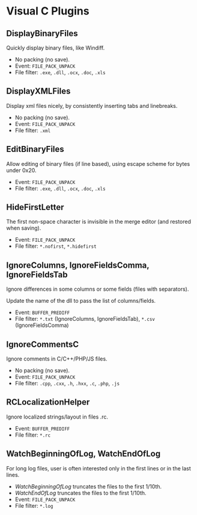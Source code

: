 # Visual C Plugins

## DisplayBinaryFiles

Quickly display binary files, like Windiff.

 * No packing (no save).
 * Event: `FILE_PACK_UNPACK`
 * File filter: `.exe`, `.dll`, `.ocx`, `.doc`, `.xls`

## DisplayXMLFiles

Display xml files nicely, by consistently inserting tabs and linebreaks.

 * No packing (no save).
 * Event: `FILE_PACK_UNPACK`
 * File filter: `.xml`

## EditBinaryFiles

Allow editing of binary files (if line based), using escape scheme for bytes under 0x20.

 * Event: `FILE_PACK_UNPACK`
 * File filter: `.exe`, `.dll`, `.ocx`, `.doc`, `.xls`

## HideFirstLetter

The first non-space character is invisible in the merge editor (and restored when saving).

 * Event: `FILE_PACK_UNPACK`
 * File filter: `*.nofirst`, `*.hidefirst`

## IgnoreColumns, IgnoreFieldsComma, IgnoreFieldsTab

Ignore differences in some columns or some fields (files with separators).

Update the name of the dll to pass the list of columns/fields.

 * Event: `BUFFER_PREDIFF`
 * File filter: `*.txt` (IgnoreColumns, IgnoreFieldsTab), `*.csv` (IgnoreFieldsComma)

## IgnoreCommentsC

Ignore comments in C/C++/PHP/JS files.

 * No packing (no save).
 * Event: `FILE_PACK_UNPACK`
 * File filter: `.cpp`, `.cxx`, `.h`, `.hxx`, `.c`, `.php`, `.js`

## RCLocalizationHelper

Ignore localized strings/layout in files .rc.

 * Event: `BUFFER_PREDIFF`
 * File filter: `*.rc`

## WatchBeginningOfLog, WatchEndOfLog

For long log files, user is often interested only in the first lines or in the
last lines.

 * *WatchBeginningOfLog* truncates the files to the first 1/10th.
 * *WatchEndOfLog* truncates the files to the first 1/10th.
 * Event: `FILE_PACK_UNPACK`
 * File filter: `*.log`
